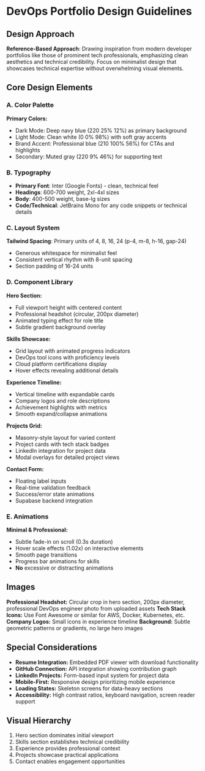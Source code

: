 # DevOps Portfolio Design Guidelines

## Design Approach
**Reference-Based Approach**: Drawing inspiration from modern developer portfolios like those of prominent tech professionals, emphasizing clean aesthetics and technical credibility. Focus on minimalist design that showcases technical expertise without overwhelming visual elements.

## Core Design Elements

### A. Color Palette
**Primary Colors:**
- Dark Mode: Deep navy blue (220 25% 12%) as primary background
- Light Mode: Clean white (0 0% 98%) with soft gray accents
- Brand Accent: Professional blue (210 100% 56%) for CTAs and highlights
- Secondary: Muted gray (220 9% 46%) for supporting text

### B. Typography
- **Primary Font**: Inter (Google Fonts) - clean, technical feel
- **Headings**: 600-700 weight, 2xl-4xl sizes
- **Body**: 400-500 weight, base-lg sizes
- **Code/Technical**: JetBrains Mono for any code snippets or technical details

### C. Layout System
**Tailwind Spacing**: Primary units of 4, 8, 16, 24 (p-4, m-8, h-16, gap-24)
- Generous whitespace for minimalist feel
- Consistent vertical rhythm with 8-unit spacing
- Section padding of 16-24 units

### D. Component Library

**Hero Section:**
- Full viewport height with centered content
- Professional headshot (circular, 200px diameter)
- Animated typing effect for role title
- Subtle gradient background overlay

**Skills Showcase:**
- Grid layout with animated progress indicators
- DevOps tool icons with proficiency levels
- Cloud platform certifications display
- Hover effects revealing additional details

**Experience Timeline:**
- Vertical timeline with expandable cards
- Company logos and role descriptions
- Achievement highlights with metrics
- Smooth expand/collapse animations

**Projects Grid:**
- Masonry-style layout for varied content
- Project cards with tech stack badges
- LinkedIn integration for project data
- Modal overlays for detailed project views

**Contact Form:**
- Floating label inputs
- Real-time validation feedback
- Success/error state animations
- Supabase backend integration

### E. Animations
**Minimal & Professional:**
- Subtle fade-in on scroll (0.3s duration)
- Hover scale effects (1.02x) on interactive elements
- Smooth page transitions
- Progress bar animations for skills
- **No** excessive or distracting animations

## Images
**Professional Headshot:** Circular crop in hero section, 200px diameter, professional DevOps engineer photo from uploaded assets
**Tech Stack Icons:** Use Font Awesome or similar for AWS, Docker, Kubernetes, etc.
**Company Logos:** Small icons in experience timeline
**Background:** Subtle geometric patterns or gradients, no large hero images

## Special Considerations
- **Resume Integration:** Embedded PDF viewer with download functionality
- **GitHub Connection:** API integration showing contribution graph
- **LinkedIn Projects:** Form-based input system for project data
- **Mobile-First:** Responsive design prioritizing mobile experience
- **Loading States:** Skeleton screens for data-heavy sections
- **Accessibility:** High contrast ratios, keyboard navigation, screen reader support

## Visual Hierarchy
1. Hero section dominates initial viewport
2. Skills section establishes technical credibility
3. Experience provides professional context
4. Projects showcase practical applications
5. Contact enables engagement opportunities